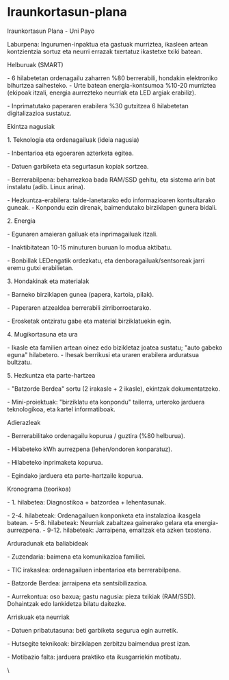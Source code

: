 # Iraunkortasun-plana

Iraunkortasun Plana - Uni Payo&#x20;

Laburpena: Ingurumen-inpaktua eta gastuak murriztea, ikasleen artean kontzientzia sortuz eta neurri errazak txertatuz ikastetxe txiki batean.&#x20;

Helburuak (SMART)&#x20;

\- 6 hilabetetan ordenagailu zaharren %80 berrerabili, hondakin elektroniko bihurtzea saihesteko. - Urte batean energia-kontsumoa %10-20 murriztea (ekipoak itzali, energia aurrezteko neurriak eta LED argiak erabiliz).&#x20;

\- Inprimatutako paperaren erabilera %30 gutxitzea 6 hilabetetan digitalizazioa sustatuz.&#x20;

Ekintza nagusiak&#x20;

1\. Teknologia eta ordenagailuak (ideia nagusia)&#x20;

\- Inbentarioa eta egoeraren azterketa egitea.&#x20;

\- Datuen garbiketa eta segurtasun kopiak sortzea.&#x20;

\- Berrerabilpena: beharrezkoa bada RAM/SSD gehitu, eta sistema arin bat instalatu (adib. Linux arina).&#x20;

\- Hezkuntza-erabilera: talde-lanetarako edo informazioaren kontsultarako guneak. - Konpondu ezin direnak, baimendutako birziklapen gunera bidali.&#x20;

2\. Energia&#x20;

\- Egunaren amaieran gailuak eta inprimagailuak itzali.&#x20;

\- Inaktibitatean 10-15 minuturen buruan lo modua aktibatu.&#x20;

\- Bonbillak LEDengatik ordezkatu, eta denboragailuak/sentsoreak jarri eremu gutxi erabilietan.&#x20;

3\. Hondakinak eta materialak&#x20;

\- Barneko birziklapen gunea (papera, kartoia, pilak).&#x20;

\- Paperaren atzealdea berrerabili zirriborroetarako.&#x20;

\- Erosketak ontziratu gabe eta material birziklatuekin egin.&#x20;

4\. Mugikortasuna eta ura&#x20;

\- Ikasle eta familien artean oinez edo bizikletaz joatea sustatu; "auto gabeko eguna" hilabetero. - Ihesak berrikusi eta uraren erabilera arduratsua bultzatu.&#x20;

5\. Hezkuntza eta parte-hartzea&#x20;

\- "Batzorde Berdea" sortu (2 irakasle + 2 ikasle), ekintzak dokumentatzeko.&#x20;

\- Mini-proiektuak: "birziklatu eta konpondu" tailerra, urteroko jarduera teknologikoa, eta kartel informatiboak.

Adierazleak&#x20;

\- Berrerabilitako ordenagailu kopurua / guztira (%80 helburua).&#x20;

\- Hilabeteko kWh aurrezpena (lehen/ondoren konparatuz).&#x20;

\- Hilabeteko inprimaketa kopurua.&#x20;

\- Egindako jarduera eta parte-hartzaile kopurua.&#x20;

Kronograma (teorikoa)&#x20;

\- 1. hilabetea: Diagnostikoa + batzordea + lehentasunak.&#x20;

\- 2-4. hilabeteak: Ordenagailuen konponketa eta instalazioa ikasgela batean. - 5-8. hilabeteak: Neurriak zabaltzea gainerako gelara eta energia-aurrezpena. - 9-12. hilabeteak: Jarraipena, emaitzak eta azken txostena.&#x20;

Arduradunak eta baliabideak&#x20;

\- Zuzendaria: baimena eta komunikazioa familiei.&#x20;

\- TIC irakaslea: ordenagailuen inbentarioa eta berrerabilpena.&#x20;

\- Batzorde Berdea: jarraipena eta sentsibilizazioa.&#x20;

\- Aurrekontua: oso baxua; gastu nagusia: pieza txikiak (RAM/SSD). Dohaintzak edo lankidetza bilatu daitezke.&#x20;

Arriskuak eta neurriak&#x20;

\- Datuen pribatutasuna: beti garbiketa segurua egin aurretik.&#x20;

\- Hutsegite teknikoak: birziklapen zerbitzu baimendua prest izan.&#x20;

\- Motibazio falta: jarduera praktiko eta ikusgarriekin motibatu.

\
